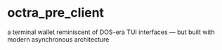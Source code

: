 # octra_pre_client
a terminal wallet reminiscent of DOS-era TUI interfaces — but built with modern asynchronous architecture
